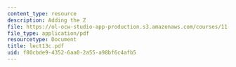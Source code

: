 ```yaml
---
content_type: resource
description: Adding the Z
file: https://ol-ocw-studio-app-production.s3.amazonaws.com/courses/11-521-spatial-database-management-and-advanced-geographic-information-systems-spring-2003/f80cbde943526aa02a55a98bf6c4afb5_lect13c.pdf
file_type: application/pdf
resourcetype: Document
title: lect13c.pdf
uid: f80cbde9-4352-6aa0-2a55-a98bf6c4afb5
---
```

